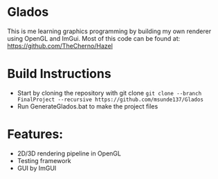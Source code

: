 # Glados
This is me learning graphics programming by building my own renderer using OpenGL and ImGui. Most of this code can be found at: https://github.com/TheCherno/Hazel

# Build Instructions

- Start by cloning the repository with git clone `git clone --branch FinalProject --recursive https://github.com/msunde137/Glados`
- Run GenerateGlados.bat to make the project files

# Features:

- 2D/3D rendering pipeline in OpenGL
- Testing framework
- GUI by ImGUI
